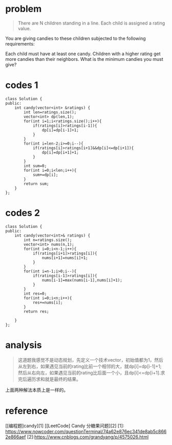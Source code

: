 # problem
>There are N children standing in a line. Each child is assigned a rating value.

You are giving candies to these children subjected to the following requirements:

Each child must have at least one candy.
Children with a higher rating get more candies than their neighbors.
What is the minimum candies you must give?
# codes 1
```
class Solution {
public:
    int candy(vector<int> &ratings) {
        int len=ratings.size();
        vector<int> dp(len,1);
        for(int i=1;i<ratings.size();i++){
            if(ratings[i]>ratings[i-1]){
                dp[i]=dp[i-1]+1;
            }
        }
        for(int i=len-2;i>=0;i--){
            if(ratings[i]>ratings[i+1]&&dp[i]<=dp[i+1]){
                dp[i]=dp[i+1]+1;
            }
        }
        int sum=0;
        for(int i=0;i<len;i++){
            sum+=dp[i];
        }
        return sum;
    }
};

```
# codes 2
```
class Solution {
public:
    int candy(vector<int>& ratings) {
        int n=ratings.size();
        vector<int> nums(n,1);
        for(int i=0;i<n-1;i++){
            if(ratings[i+1]>ratings[i]){
                nums[i+1]=nums[i]+1;
            }
        }
        for(int i=n-1;i>0;i--){
            if(ratings[i-1]>ratings[i]){
                nums[i-1]=max(nums[i-1],nums[i]+1);
            }
        }
        int res=0;
        for(int i=0;i<n;i++){
            res+=nums[i];
        }
        return res;
        
    }
};
```

# analysis
>这道题我感觉不是动态规划，先定义一个技术vector，初始值都为1，然后从左到右，如果遇见当前的rating比前一个相邻的大，就dp[i]=dp[i-1]+1;
然后从右向左，如果遇见当前的rating比后面一个小，且dp[i]<=dp[i+1].求完后遍历求和就是最终的结果。

上面两种解法本质上是一样的。

# reference
[[编程题]candy][1]
[[LeetCode] Candy 分糖果问题][2]
[1]: https://www.nowcoder.com/questionTerminal/74a62e876ec341de8ab5c8662e866aef
[2]:https://www.cnblogs.com/grandyang/p/4575026.html
